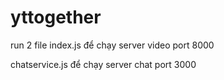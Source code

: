 # yttogether
run 2 file 
index.js để chạy server video
port 8000

chatservice.js để chạy server chat
port 3000
